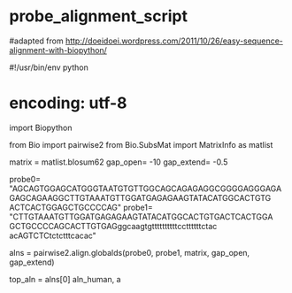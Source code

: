 probe_alignment_script
======================
#adapted from http://doeidoei.wordpress.com/2011/10/26/easy-sequence-alignment-with-biopython/

#!/usr/bin/env python
# encoding: utf-8

import Biopython

from Bio import pairwise2
from Bio.SubsMat import MatrixInfo as matlist

matrix = matlist.blosum62
gap_open= -10
gap_extend= -0.5

probe0= "AGCAGTGGAGCATGGGTAATGTGTTGGCAGCAGAGAGGCGGGGAGGGAGA
GAGCAGAAGGCTTGTAAATGTTGGATGAGAGAAGTATACATGGCACTGTG
ACTCACTGGAGCTGCCCCAG"
probe1= "CTTGTAAATGTTGGATGAGAGAAGTATACATGGCACTGTGACTCACTGGA
GCTGCCCCAGCACTTGTGAGggcaagtgttttttttttccttttttctac
acAGTCTCtctctttcacac"

alns = pairwise2.align.globalds(probe0, probe1, matrix, gap_open, gap_extend)

top_aln = alns[0]
aln_human, a

